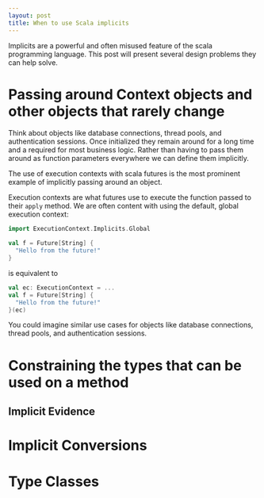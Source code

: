 ```yaml
---
layout: post
title: When to use Scala implicits
---
```


Implicits are a powerful and often misused feature of the scala programming
language. This post will present several design problems they can help solve.

# Passing around Context objects and other objects that rarely change
Think about objects like database connections, thread pools, and authentication
sessions. Once initialized they remain around for a long time and a required for
most business logic. Rather than having to pass them around as function
parameters everywhere we can define them implicitly.

The use of execution contexts with scala futures is the most prominent example
of implicitly passing around an object.

Execution contexts are what futures use to execute the function passed to their
`apply` method. We are often content with using the default, global execution
context:

```scala
import ExecutionContext.Implicits.Global

val f = Future[String] {
  "Hello from the future!"
}
```
is equivalent to
```scala
val ec: ExecutionContext = ...
val f = Future[String] {
  "Hello from the future!"
}(ec)
```
You could imagine similar use cases for objects like database connections,
thread pools, and authentication sessions.

# Constraining the types that can be used on a method

## Implicit Evidence

# Implicit Conversions

# Type Classes
